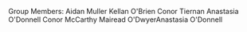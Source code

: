 Group Members:
Aidan Muller
Kellan O'Brien
Conor Tiernan
Anastasia O'Donnell
Conor McCarthy
Mairead O'DwyerAnastasia O'Donnell